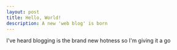 ```yaml
---
layout: post
title: Hello, World!
description: A new 'web blog' is born
---
```


I've heard blogging is the brand new hotness so I'm giving it a go
